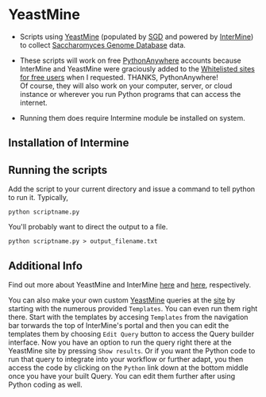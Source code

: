 YeastMine
=========

* Scripts using [YeastMine](http://yeastmine.yeastgenome.org/yeastmine/begin.do) (populated by [SGD](www.yeastgenome.org/) and powered by [InterMine](http://intermine.github.io/intermine.org/)) to collect [Saccharomyces Genome Database](www.yeastgenome.org/) data.

* These scripts will work on free [PythonAnywhere](https://www.pythonanywhere.com/) accounts because InterMine and YeastMine were graciously added to the [Whitelisted sites for free users](https://www.pythonanywhere.com/whitelist/) when I requested. THANKS, PythonAnywhere!  
Of course, they will also work on your computer, server, or cloud instance or wherever you run Python programs that can access the internet.


* Running them does require Intermine module be installed on system.


Installation of Intermine
-------------------------


Running the scripts
------------------
Add the script to your current directory and issue a command to tell python to run it.
Typically,

    python scriptname.py
   
You'll probably want to direct the output to a file.

    python scriptname.py > output_filename.txt


Additional Info
----------------

Find out more about YeastMine and InterMine [here](http://yeastmine.yeastgenome.org/yeastmine/begin.do) and [here](http://intermine.github.io/intermine.org/), respectively.

You can also make your own custom [YeastMine](http://yeastmine.yeastgenome.org/yeastmine/begin.do) queries at the [site](http://yeastmine.yeastgenome.org/yeastmine/begin.do) by starting with the numerous provided `Templates`. You can even run them right there. Start with the templates by accesing `Templates` from the navigation bar torwards the top of InterMine's portal and then you can edit the templates them by choosing `Edit Query` button to access the Query builder interface. Now you have an option to run the query right there at the YeastMine site by pressing `Show results`. Or if you want the Python code to run that query to integrate into your workflow or further adapt, you then access the code by clicking on the `Python` link down at the bottom middle once you have your built Query. You can edit them further after using Python coding as well.
